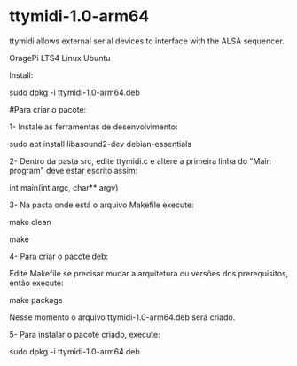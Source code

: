 # ttymidi-1.0-arm64

ttymidi allows external serial devices to interface with the ALSA sequencer.

OragePi LTS4 Linux Ubuntu

Install:

sudo dpkg -i ttymidi-1.0-arm64.deb


#Para criar o pacote:

1- Instale as ferramentas de desenvolvimento:

sudo apt install libasound2-dev debian-essentials

2- Dentro da pasta src, edite ttymidi.c e altere a primeira linha do "Main program" deve estar escrito assim: 

int main(int argc, char** argv)

3- Na pasta onde está o arquivo Makefile execute:

make clean

make

4- Para criar o pacote deb:

Edite Makefile se precisar mudar a arquitetura ou versões dos prerequisitos, então execute:

make package

Nesse momento o arquivo ttymidi-1.0-arm64.deb será criado.

5- Para instalar o pacote criado, execute:

sudo dpkg -i ttymidi-1.0-arm64.deb
